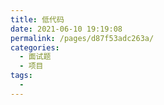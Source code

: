 ```yaml
---
title: 低代码
date: 2021-06-10 19:19:08
permalink: /pages/d87f53adc263a/
categories:
  - 面试题
  - 项目
tags:
  - 
---
```

